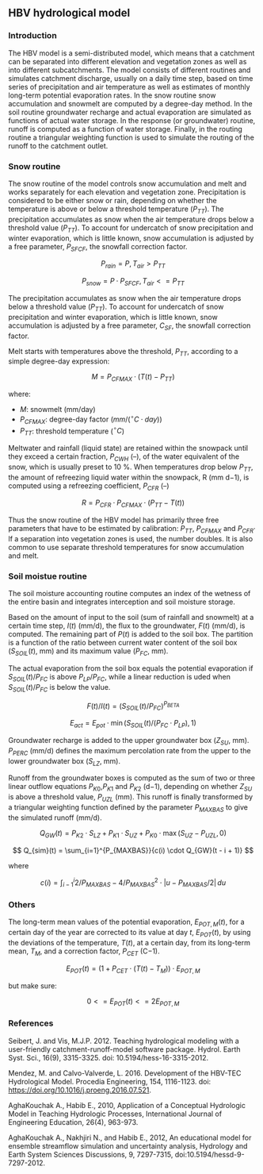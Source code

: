 ## HBV hydrological model
### Introduction
The HBV model is a semi-distributed model, which means
that a catchment can be separated into different elevation
and vegetation zones as well as into different subcatchments. 
The model consists of different routines and simulates
catchment discharge, usually on a daily time step,
based on time series of precipitation and air temperature
as well as estimates of monthly long-term potential evaporation
rates. In the snow routine snow accumulation and
snowmelt are computed by a degree-day method. In the soil
routine groundwater recharge and actual evaporation are simulated
as functions of actual water storage. In the response
(or groundwater) routine, runoff is computed as a function
of water storage. Finally, in the routing routine a triangular
weighting function is used to simulate the routing of the
runoff to the catchment outlet.

### Snow routine

The snow routine of the model controls snow accumulation and melt and works separately for each elevation and vegetation zone. Precipitation is considered to be either snow or rain, depending on whether the temperature is above
or below a threshold temperature ($P_{TT}$). The precipitation accumulates as snow when the air temperature drops below a threshold value ($P_{TT}$). To account for undercatch of snow precipitation and winter evaporation, which is little known, snow accumulation is adjusted by a free parameter, $P_{SFCF}$, the snowfall correction factor.

$$
P_{rain} = P, T_{air} > P_{TT}
$$

$$
P_{snow} = P \cdot P_{SFCF}, T_{air} <= P_{TT}
$$


The precipitation accumulates as snow when the air temperature drops below a threshold value ($P_{TT}$). To account for undercatch of snow precipitation and winter evaporation, which is little known, snow accumulation is adjusted by a free parameter, $C_{SF}$, the snowfall correction factor.

Melt starts with temperatures above the threshold, $P_{TT}$, according to a simple degree-day expression:

$$
M = P_{CFMAX} \cdot (T(t) - P_{TT})
$$

where:

- $M$: snowmelt (mm/day)
- $P_{CFMAX}$: degree-day factor ($mm / (^{\circ}C \cdot day)$)
- $P_{TT}$: threshold temperature ($^{\circ}C$)

Meltwater and rainfall (liquid state) are retained within the snowpack until they exceed a certain fraction, $P_{CWH}$ (–), of the water equivalent of the snow, which is usually preset to 10 %. When temperatures drop below $P_{TT}$, the amount of refreezing liquid water within the snowpack, R (mm d−1), is computed using a refreezing coefficient, $P_{CFR}$ (–)

$$
R = P_{CFR} \cdot P_{CFMAX} \cdot (P_{TT} - T(t))
$$


Thus the snow routine of the HBV model has primarily three free parameters that have to be estimated by calibration: $P_{TT}$, $P_{CFMAX}$ and $P_{CFR}$· lf a separation into vegetation zones is used, the number doubles. It is also common to use separate threshold temperatures for snow accumulation and melt.


### Soil moistue routine

The soil moisture accounting routine computes an index of the wetness of the entire basin and integrates interception and soil moisture storage. 

Based on the amount of input to the soil (sum of rainfall and
snowmelt) at a certain time step, $I(t)$ (mm/d), the flux to the groundwater, $F(t)$ (mm/d), is computed. The remaining part of $P(t)$ is added to the soil box. The partition is a function of the ratio between current water content of the
soil box ($S_{SOIL}(t)$, mm) and its maximum value ($P_{FC}$, mm). 

The actual evaporation from the soil box equals the potential evaporation if $S_{SOIL}(t) / P_{FC}$ is above $P_{LP} / {P_{FC}}$, while a linear reduction is uded when $S_{SOIL}(t) / P_{FC}$ is below the value.

$$
F(t) / I(t) = (S_{SOIL}(t) / P_{FC}) ^{P_{BETA}}
$$


$$
E_{act} = E_{pot} \cdot \min(S_{SOIL}(t) / (P_{FC} \cdot P_{LP}), 1)
$$

Groundwater recharge is added to the upper groundwater box ($Z_{SU}$, mm). 
$P_{PERC}$ (mm/d) defines the maximum percolation rate from the upper to the lower groundwater box ($S_{LZ}$, mm). 

Runoff from the groundwater boxes is computed as the sum of two or three linear outflow equations $P_{K0}$,$P_{K1}$ and $P_{K2}$ (d−1), depending on whether $Z_{SU}$ is above a threshold value, $P_{UZL}$ (mm). This runoff is finally transformed by a triangular weighting function defined by the parameter $P_{MAXBAS}$ to give the simulated runoff (mm/d).

$$
Q_{GW}(t) = P_{K2} \cdot S_{LZ} + P_{K1} \cdot S_{UZ} + P_{K0} \cdot \max(S_{UZ} - P_{UZL}, 0)
$$

$$
Q_{sim}(t) = \sum_{i=1}^{P_{MAXBAS}}{c(i) \cdot Q_{GW}(t - i + 1)}
$$

where 

$$
c(i) = \int_{i-1}^{i}{2/P_{MAXBAS} - 4 / P_{MAXBAS}^2 \cdot |u - P_{MAXBAS} / 2| \, du}
$$

### Others

The long-term mean values of the potential evaporation, $E_{POT,M}(t)$, for a certain day of the year are corrected to its value at day $t$, $E_{POT}(t)$, by using the deviations of the temperature, $T(t)$, at a certain day, from its long-term mean, $T_{M}$, and a correction factor, $P_{CET}$ (C−1).

$$
E_{POT}(t) = (1 + P_{CET} \cdot (T(t) - T_{M})) \cdot E_{POT,M}
$$

but make sure:

$$
0<= E_{POT}(t) <= 2 E_{POT,M}
$$


### References

Seibert, J. and Vis, M.J.P.  2012.  Teaching hydrological modeling with a user-friendly catchment-runoff-model software package. Hydrol. Earth Syst. Sci., 16(9), 3315-3325. doi: 10.5194/hess-16-3315-2012.

Mendez, M. and Calvo-Valverde, L.  2016.  Development of the HBV-TEC Hydrological Model. Procedia Engineering, 154, 1116-1123. doi: https://doi.org/10.1016/j.proeng.2016.07.521.

AghaKouchak A., Habib E., 2010, Application of a Conceptual Hydrologic
Model in Teaching Hydrologic Processes, International Journal of Engineering Education, 26(4), 963-973. 

AghaKouchak A., Nakhjiri N., and Habib E., 2012, An educational model for ensemble streamflow simulation and uncertainty analysis, Hydrology and Earth System Sciences Discussions, 9, 7297-7315, doi:10.5194/hessd-9-7297-2012.
